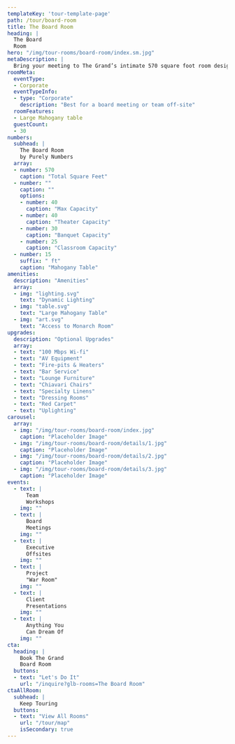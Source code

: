 ```yaml
---
templateKey: 'tour-template-page'
path: /tour/board-room
title: The Board Room
heading: |
  The Board
  Room
hero: "/img/tour-rooms/board-room/index.sm.jpg"
metaDescription: |
  Bring your meeting to The Grand’s intimate 570 square foot room designed to accommodate 15 – 40 executives and employees. We have multiple sized projector screens to assist in delivering presentations and ideas to your team, and different seating configurations allow for more presentation-style meetings or brainstorming sessions. A panorama of downtown Long Beach reminds visitors that great cities inspire great leaders, and we welcome them at The Grand.
roomMeta:
  eventType:
  - Corporate
  eventTypeInfo:
  - type: "Corporate"
    description: "Best for a board meeting or team off-site"
  roomFeatures:
  - Large Mahogany table
  guestCount:
  - 30
numbers:
  subhead: |
    The Board Room
    by Purely Numbers
  array:
  - number: 570
    caption: "Total Square Feet"
  - number: ""
    caption: ""
    options:
    - number: 40
      caption: "Max Capacity"
    - number: 40
      caption: "Theater Capacity"
    - number: 30
      caption: "Banquet Capacity"
    - number: 25
      caption: "Classroom Capacity"
  - number: 15
    suffix: " ft"
    caption: "Mahogany Table"
amenities:
  description: "Amenities"
  array:
  - img: "lighting.svg"
    text: "Dynamic Lighting"
  - img: "table.svg"
    text: "Large Mahogany Table"
  - img: "art.svg"
    text: "Access to Monarch Room"
upgrades:
  description: "Optional Upgrades"
  array:
  - text: "100 Mbps Wi-fi"
  - text: "AV Equipment"
  - text: "Fire-pits & Heaters"
  - text: "Bar Service"
  - text: "Lounge Furniture"
  - text: "Chiavari Chairs"
  - text: "Specialty Linens"
  - text: "Dressing Rooms"
  - text: "Red Carpet"
  - text: "Uplighting"
carousel:
  array:
  - img: "/img/tour-rooms/board-room/index.jpg"
    caption: "Placeholder Image"
  - img: "/img/tour-rooms/board-room/details/1.jpg"
    caption: "Placeholder Image"
  - img: "/img/tour-rooms/board-room/details/2.jpg"
    caption: "Placeholder Image"
  - img: "/img/tour-rooms/board-room/details/3.jpg"
    caption: "Placeholder Image"
events:
  - text: |
      Team
      Workshops
    img: ""
  - text: |
      Board
      Meetings
    img: ""
  - text: |
      Executive
      Offsites
    img: ""
  - text: |
      Project
      "War Room"
    img: ""
  - text: |
      Client
      Presentations
    img: ""
  - text: |
      Anything You
      Can Dream Of
    img: ""
cta:
  heading: |
    Book The Grand
    Board Room
  buttons:
  - text: "Let's Do It"
    url: "/inquire?glb-rooms=The Board Room"
ctaAllRoom:
  subhead: |
    Keep Touring
  buttons:
  - text: "View All Rooms"
    url: "/tour/map"
    isSecondary: true
---
```


